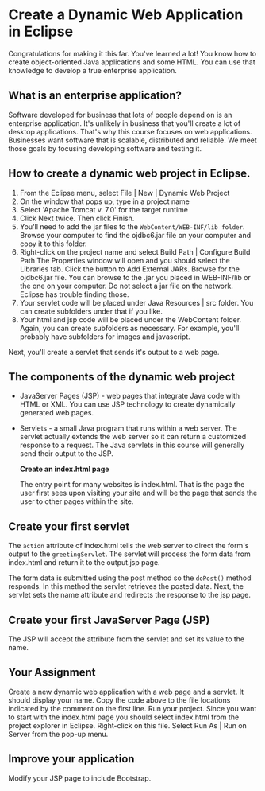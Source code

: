 # Create a Dynamic Web Application in Eclipse

Congratulations for making it this far. You've learned a lot! You know how to create object-oriented Java applications and some HTML. You can use that knowledge to develop a true enterprise application.

## What is an enterprise application?

Software developed for business that lots of people depend on is an enterprise application. It's unlikely in business that you'll create a lot of desktop applications. That's why this course focuses on web applications. Businesses want software that is scalable, distributed and reliable. We meet those goals by focusing developing software and testing it.

## How to create a dynamic web project in Eclipse.

1. From the Eclipse menu, select File \| New \| Dynamic Web Project
2. On the window that pops up, type in a project name
3. Select 'Apache Tomcat v. 7.0' for the target runtime
4. Click Next twice. Then click Finish.
5. You'll need to add the jar files to the `WebContent/WEB-INF/lib folder`. Browse your computer to find the ojdbc6.jar file on your computer and copy it to this folder.
6. Right-click on the project name and select Build Path \| Configure Build Path The Properties window will open and you should select the Libraries tab. Click the button to Add External JARs. Browse for the ojdbc6.jar file. You can browse to the .jar you placed in WEB-INF/lib or the one on your computer. Do not select a jar file on the network. Eclipse has trouble finding those.
7. Your servlet code will be placed under Java Resources \| src folder. You can create subfolders under that if you like.
8. Your html and jsp code will be placed under the WebContent folder. Again, you can create subfolders as necessary. For example, you'll probably have subfolders for images and javascript.

Next, you'll create a servlet that sends it's output to a web page.

## The components of the dynamic web project

* JavaServer Pages \(JSP\) - web pages that integrate Java code with HTML or XML. You can use JSP technology to create dynamically generated web pages. 
* Servlets - a small Java program that runs within a web server. The servlet actually extends the web server so it can return a customized response to a request. The Java servlets in this course will generally send their output to the JSP.

  **Create an index.html page**

  The entry point for many websites is index.html. That is the page the user first sees upon visiting your site and will be the page that sends the user to other pages within the site.

## Create your first servlet

The `action` attribute of index.html tells the web server to direct the form's output to the `greetingServlet`. The servlet will process the form data from index.html and return it to the output.jsp page.

The form data is submitted using the post method so the `doPost()` method responds. In this method the servlet retrieves the posted data. Next, the servlet sets the name attribute and redirects the response to the jsp page.

## Create your first JavaServer Page \(JSP\)

The JSP will accept the attribute from the servlet and set its value to the name.

## Your Assignment

Create a new dynamic web application with a web page and a servlet. It should display your name. Copy the code above to the file locations indicated by the comment on the first line. Run your project. Since you want to start with the index.html page you should select index.html from the project explorer in Eclipse. Right-click on this file. Select Run As \| Run on Server from the pop-up menu.

## Improve your application

Modify your JSP page to include Bootstrap.

